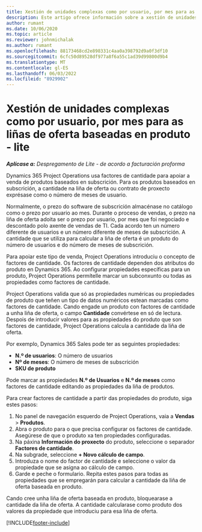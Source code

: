 ```yaml
---
title: Xestión de unidades complexas como por usuario, por mes para as liñas de oferta baseadas en produto - lite
description: Este artigo ofrece información sobre a xestión de unidades complexas para as liñas de cotización baseadas en produtos.
author: rumant
ms.date: 10/06/2020
ms.topic: article
ms.reviewer: johnmichalak
ms.author: rumant
ms.openlocfilehash: 88173468cd2e898331c4aa0a398792d9a0f3df10
ms.sourcegitcommit: 6cfc50d89528df977a8f6a55c1ad39d99800d9b4
ms.translationtype: MT
ms.contentlocale: gl-ES
ms.lasthandoff: 06/03/2022
ms.locfileid: "8929902"
---
```

# <a name="managing-complex-units-such-as-per-user-per-month-for-product-based-quote-lines---lite"></a>Xestión de unidades complexas como por usuario, por mes para as liñas de oferta baseadas en produto - lite

_**Aplícase a:** Despregamento de Lite - de acordo a facturación proforma_

Dynamics 365 Project Operations usa factores de cantidade para apoiar a venda de produtos baseados en subscrición. Para os produtos baseados en subscrición, a cantidade na liña de oferta ou contrato de proxecto exprésase como o número de meses de usuario.

Normalmente, o prezo do software de subscrición almacénase no catálogo como o prezo por usuario ao mes. Durante o proceso de vendas, o prezo na liña de oferta adoita ser o prezo por usuario, por mes que foi negociado e descontado polo axente de vendas de TI. Cada acordo ten un número diferente de usuarios e un número diferente de meses de subscrición. A cantidade que se utiliza para calcular a liña de oferta é un produto do número de usuarios e do número de meses de subscrición.

Para apoiar este tipo de venda, Project Operations introduciu o concepto de factores de cantidade. Os factores de cantidade dependen dos atributos do produto en Dynamics 365. Ao configurar propiedades específicas para un produto, Project Operations permítelle marcar un subconxunto ou todas as propiedades como factores de cantidade.

Project Operations valida que só as propiedades numéricas ou propiedades de produto que teñen un tipo de datos numéricos estean marcadas como factores de cantidade. Cando engade un produto con factores de cantidade a unha liña de oferta, o campo **Cantidade** convértese en só de lectura. Despois de introducir valores para as propiedades do produto que son factores de cantidade, Project Operations calcula a cantidade da liña de oferta.

Por exemplo, Dynamics 365 Sales pode ter as seguintes propiedades:

- **N.º de usuarios**: O número de usuarios
- **Nº de meses**: O número de meses de subscrición
- **SKU de produto**

Pode marcar as propiedades **N.º de Usuarios** e **N.º de meses** como factores de cantidade editando as propiedades da liña de produtos.

Para crear factores de cantidade a partir das propiedades do produto, siga estes pasos:

1. No panel de navegación esquerdo de Project Operations, vaia a **Vendas** > **Produtos**.
2. Abra o produto para o que precisa configurar os factores de cantidade. Asegúrese de que o produto xa ten propiedades configuradas.
3. Na páxina **Información do proxecto** do produto, seleccione o separador **Factores de cantidade**.
4. Na subgrade, seleccione **+ Novo cálculo de campo**.
5. Introduza o nome do factor de cantidade e seleccione o valor da propiedade que se asigna ao cálculo de campo.
6. Garde e peche o formulario. Repita estes pasos para todas as propiedades que se empregarán para calcular a cantidade da liña de oferta baseada en produto.

Cando cree unha liña de oferta baseada en produto, bloquearase a cantidade da liña de oferta. A cantidade calcularase como produto dos valores da propiedade que introduciu para esa liña de oferta.


[!INCLUDE[footer-include](../../includes/footer-banner.md)]
